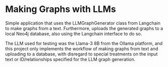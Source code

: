# Making Graphs with LLMs

Simple application that uses the LLMGraphGenerator class from Langchain to make graphs
from a text. Furthermore, uploads the generated graphs to a local Neo4j database, also
using the Langchain interface to do so.

The LLM used for testing was the Llama-3 8B from the Ollama platform, and this project
only implements the workflow of making graphs from text and uploading to a database,
with disregard to special treatments on the input text or ID/relationships specified
for the LLM graph generation.
